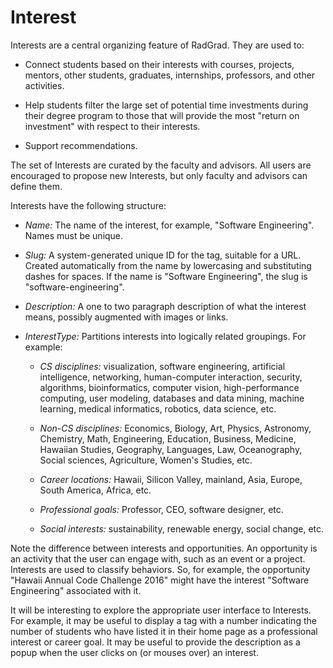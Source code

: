 # Interest

Interests are a central organizing feature of RadGrad.  They are used to:
 
* Connect students based on their interests with courses, projects, mentors, other students, graduates, internships, professors, and other activities.  

* Help students filter the large set of potential time investments during their degree program to those that will provide the most "return on investment" with respect to their interests. 

* Support recommendations.

The set of Interests are curated by the faculty and advisors. All users are encouraged to propose new Interests, but only faculty and advisors can define them.

Interests have the following structure:

* *Name:*  The name of the interest, for example, "Software Engineering". Names must be unique.

* *Slug:*  A system-generated unique ID for the tag, suitable for a URL.  Created automatically from the name by lowercasing and substituting dashes for spaces.  If the name is "Software Engineering", the slug is "software-engineering". 

* *Description:*  A one to two paragraph description of what the interest means, possibly augmented with images or links.  
 
* *InterestType:*  Partitions interests into logically related groupings. For example:
 
  * *CS disciplines:*  visualization, software engineering, artificial intelligence, networking, human-computer interaction, security, algorithms, bioinformatics, computer vision, high-performance computing, user modeling, databases and data mining, machine learning, medical informatics, robotics, data science, etc.
  
  * *Non-CS disciplines:*  Economics, Biology, Art, Physics, Astronomy, Chemistry, Math, Engineering, Education, Business, Medicine, Hawaiian Studies, Geography, Languages, Law, Oceanography, Social sciences, Agriculture, Women's Studies, etc. 
  
  * *Career locations:*  Hawaii, Silicon Valley, mainland, Asia, Europe, South America, Africa, etc.
  
  * *Professional goals:*  Professor, CEO, software designer, etc.
   
  * *Social interests:*  sustainability, renewable energy, social change, etc.

Note the difference between interests and opportunities.  An opportunity is an activity that the user can engage with, such as an event or a project.   Interests are used to classify behaviors.  So, for example, the opportunity "Hawaii Annual Code Challenge 2016" might have the interest "Software Engineering" associated with it. 

It will be interesting to explore the appropriate user interface to Interests.  For example, it may be useful to display a tag with a number indicating the number of students who have listed it in their home page as a professional interest or career goal. It may be useful to provide the description as a popup when the user clicks on (or mouses over) an interest.
  
